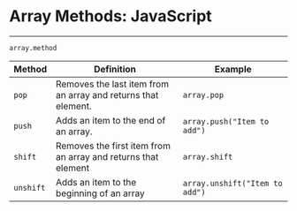 # **Array Methods: JavaScript**
___

`array.method`

   |Method  |Definition|   Example|
   ---------| ---------|----------|   
   `pop`    | Removes the last item from an array and returns that element. | `array.pop`
   `push`   | Adds an item to the end of an array. | `array.push("Item to add")`
   `shift`  | Removes the first item from an array and returns that element | `array.shift`
   `unshift`| Adds an item to the beginning of an array | `array.unshift("Item to add")`
